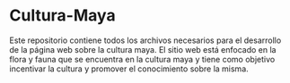 # Cultura-Maya
Este repositorio contiene todos los archivos necesarios para el desarrollo de la página web sobre la cultura maya. El sitio web está enfocado en la flora y fauna que se encuentra en la cultura maya y tiene como objetivo incentivar la cultura y promover el conocimiento sobre la misma.
